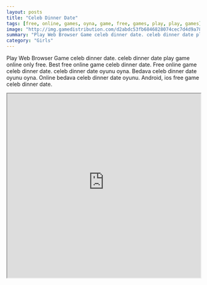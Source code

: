 ```yaml
---
layout: posts
title: "Celeb Dinner Date"
tags: [free, online, games, oyna, game, free, games, play, play, games]
image: "http://img.gamedistribution.com/d2abdc53fb6846828074cec7d4d9a781.jpg"
summary: "Play Web Browser Game celeb dinner date. celeb dinner date play game online only free. Best free online game celeb dinner date. Free online game celeb dinner date. celeb dinner date oyunu oyna. Bedava celeb dinner date oyunu oyna. Online bedava celeb dinner date oyunu. Android, ios free game celeb dinner date."
category: "Girls"
---
```


Play Web Browser Game celeb dinner date. celeb dinner date play game online only free. Best free online game celeb dinner date. Free online game celeb dinner date. celeb dinner date oyunu oyna. Bedava celeb dinner date oyunu oyna. Online bedava celeb dinner date oyunu. Android, ios free game celeb dinner date.

<iframe width="100%" height="480px;" src="http://flash.gamedistribution.com?game=d2abdc53fb6846828074cec7d4d9a781"></iframe>
